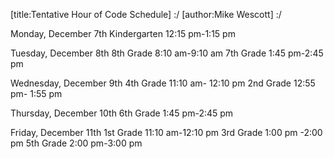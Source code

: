 [title:Tentative Hour of Code Schedule] :/
[author:Mike Wescott] :/

Monday, December 7th
Kindergarten 12:15 pm-1:15 pm

Tuesday, December 8th
8th Grade 8:10 am-9:10 am
7th Grade 1:45 pm-2:45 pm

Wednesday, December 9th 
4th Grade 11:10 am- 12:10 pm
2nd Grade 12:55 pm- 1:55 pm

Thursday, December 10th
6th Grade 1:45 pm-2:45 pm

Friday, December 11th
1st Grade 11:10 am-12:10 pm
3rd Grade 1:00 pm -2:00 pm
5th Grade 2:00 pm-3:00 pm
